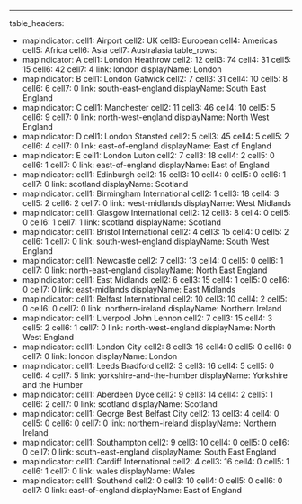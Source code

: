 ---
table_headers:
 - mapIndicator:
   cell1: Airport
   cell2: UK
   cell3: European
   cell4: Americas
   cell5: Africa
   cell6: Asia
   cell7: Australasia
table_rows:
 - mapIndicator: A
   cell1: London Heathrow
   cell2: 12
   cell3: 74
   cell4: 31
   cell5: 15
   cell6: 42
   cell7: 4
   link: london
   displayName: London
 - mapIndicator: B
   cell1: London Gatwick
   cell2: 7
   cell3: 31
   cell4: 10
   cell5: 8
   cell6: 6
   cell7: 0
   link: south-east-england
   displayName: South East England
 - mapIndicator: C
   cell1: Manchester
   cell2: 11
   cell3: 46
   cell4: 10
   cell5: 5
   cell6: 9
   cell7: 0
   link: north-west-england
   displayName: North West England
 - mapIndicator: D
   cell1: London Stansted
   cell2: 5
   cell3: 45
   cell4: 5
   cell5: 2
   cell6: 4
   cell7: 0
   link: east-of-england
   displayName: East of England
 - mapIndicator: E
   cell1: London Luton
   cell2: 7
   cell3: 18
   cell4: 2
   cell5: 0
   cell6: 1
   cell7: 0
   link: east-of-england
   displayName: East of England
 - mapIndicator:
   cell1: Edinburgh
   cell2: 15
   cell3: 10
   cell4: 0
   cell5: 0
   cell6: 1
   cell7: 0
   link: scotland
   displayName: Scotland
 - mapIndicator:
   cell1: Birmingham International
   cell2: 1
   cell3: 18
   cell4: 3
   cell5: 2
   cell6: 2
   cell7: 0
   link: west-midlands
   displayName: West Midlands
 - mapIndicator:
   cell1: Glasgow International
   cell2: 12
   cell3: 8
   cell4: 0
   cell5: 0
   cell6: 1
   cell7: 1
   link: scotland
   displayName: Scotland
 - mapIndicator:
   cell1: Bristol International
   cell2: 4
   cell3: 15
   cell4: 0
   cell5: 2
   cell6: 1
   cell7: 0
   link: south-west-england
   displayName: South West England
 - mapIndicator:
   cell1: Newcastle
   cell2: 7
   cell3: 13
   cell4: 0
   cell5: 0
   cell6: 1
   cell7: 0
   link: north-east-england
   displayName: North East England
 - mapIndicator:
   cell1: East Midlands
   cell2: 6
   cell3: 15
   cell4: 1
   cell5: 0
   cell6: 0
   cell7: 0
   link: east-midlands
   displayName: East Midlands
 - mapIndicator:
   cell1: Belfast International
   cell2: 10
   cell3: 10
   cell4: 2
   cell5: 0
   cell6: 0
   cell7: 0
   link: northern-ireland
   displayName: Northern Ireland
 - mapIndicator:
   cell1: Liverpool John Lennon
   cell2: 7
   cell3: 15
   cell4: 3
   cell5: 2
   cell6: 1
   cell7: 0
   link: north-west-england
   displayName: North West England
 - mapIndicator:
   cell1: London City
   cell2: 8
   cell3: 16
   cell4: 0
   cell5: 0
   cell6: 0
   cell7: 0
   link: london
   displayName: London
 - mapIndicator:
   cell1: Leeds Bradford
   cell2: 3
   cell3: 16
   cell4: 5
   cell5: 0
   cell6: 4
   cell7: 5
   link: yorkshire-and-the-humber
   displayName: Yorkshire and the Humber
 - mapIndicator:
   cell1: Aberdeen Dyce
   cell2: 9
   cell3: 14
   cell4: 2
   cell5: 1
   cell6: 2
   cell7: 0
   link: scotland
   displayName: Scotland
 - mapIndicator:
   cell1: George Best Belfast City
   cell2: 13
   cell3: 4
   cell4: 0
   cell5: 0
   cell6: 0
   cell7: 0
   link: northern-ireland
   displayName: Northern Ireland
 - mapIndicator:
   cell1: Southampton
   cell2: 9
   cell3: 10
   cell4: 0
   cell5: 0
   cell6: 0
   cell7: 0
   link: south-east-england
   displayName: South East England
 - mapIndicator:
   cell1: Cardiff International
   cell2: 4
   cell3: 16
   cell4: 0
   cell5: 1
   cell6: 1
   cell7: 0
   link: wales
   displayName: Wales
 - mapIndicator:
   cell1: Southend
   cell2: 0
   cell3: 10
   cell4: 0
   cell5: 0
   cell6: 0
   cell7: 0
   link: east-of-england
   displayName: East of England
